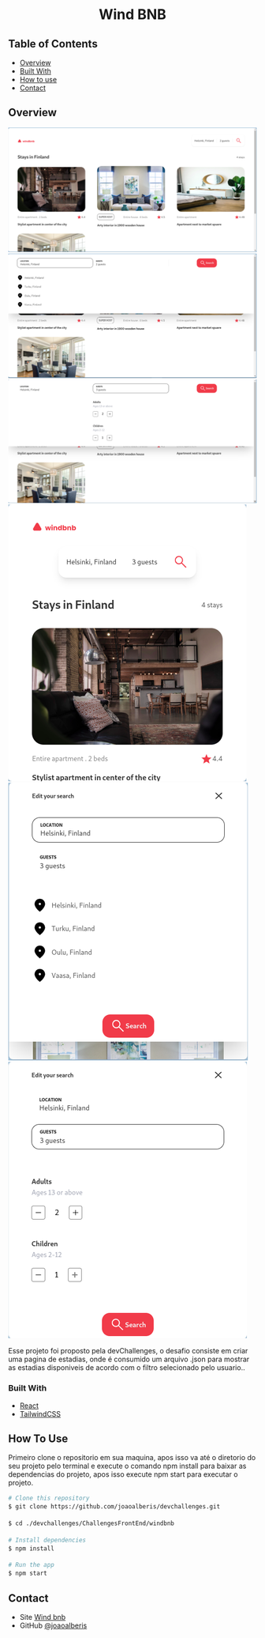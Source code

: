 <!-- Please update value in the {}  -->

<h1 align="center">Wind BNB</h1>

<!-- TABLE OF CONTENTS -->

## Table of Contents

- [Overview](#overview)
- [Built With](#built-with)
- [How to use](#how-to-use)
- [Contact](#contact)

<!-- OVERVIEW -->

## Overview

![Desktop](./src/assets/screenshots/desktop.png)
![DesktopMenu](./src/assets/screenshots/desktopMenu.png)
![DesktopMenu2](./src/assets/screenshots/desktopMenu2.png)
![Mobile](./src/assets/screenshots/mobile.png)
![MobileMenu](./src/assets/screenshots/mobileMenu.png)
![MobileMenu2](./src/assets/screenshots/mobileMenu2.png)

Esse projeto foi proposto pela devChallenges, o desafio consiste em criar uma pagina de estadias, onde é consumido um arquivo .json para mostrar as estadias disponiveis de acordo com o filtro selecionado pelo usuario..

### Built With

- [React](https://reactjs.org/)
- [TailwindCSS](https://tailwindcss.com/)

## How To Use

<!-- This is an example, please update according to your application -->

Primeiro clone o repositorio em sua maquina, apos isso va até o diretorio do seu projeto pelo terminal e execute o comando npm install para baixar as dependencias do projeto, apos isso execute npm start para executar o projeto.

```bash
# Clone this repository
$ git clone https://github.com/joaoalberis/devchallenges.git

$ cd ./devchallenges/ChallengesFrontEnd/windbnb

# Install dependencies
$ npm install

# Run the app
$ npm start
```

## Contact

- Site [Wind bnb](https://windbnb.joaoalberis.vercel.app/)
- GitHub [@joaoalberis](https://{github.com/joaoalberis})
